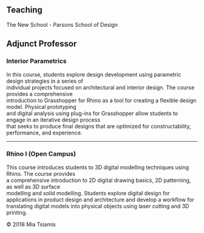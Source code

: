 ## Teaching
The New School - Parsons School of Design

Adjunct Professor
------
### Interior Parametrics

In this course, students explore design development using parametric design strategies in a series of  
individual projects focused on architectural and interior design. The course provides a comprehensive  
introduction to Grasshopper for Rhino as a tool for creating a flexible design model. Physical prototyping  
and digital analysis using plug-ins for Grasshopper allow students to engage in an iterative design process  
that seeks to produce final designs that are optimized for constructability, performance, and experience.

------
### Rhino I (Open Campus)

This course introduces students to 3D digital modelling techniques using Rhino. The course provides  
a comprehensive introduction to 2D digital drawing basics, 2D patterning, as well as 3D surface  
modelling and solid modelling. Students explore digital design for applications in product design and
architecture and develop a workflow for translating digital models into physical objects using laser cutting
and 3D printing.


© 2018 Mia Tsiamis
